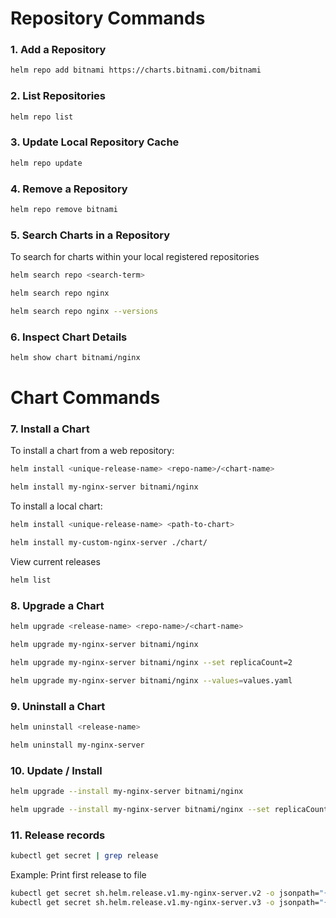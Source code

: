 # Repository Commands

### 1. Add a Repository

```bash
helm repo add bitnami https://charts.bitnami.com/bitnami
```

### 2. List Repositories

```bash
helm repo list
```

### 3. Update Local Repository Cache

```bash 
helm repo update
```

### 4. Remove a Repository

```bash
helm repo remove bitnami
```

### 5. Search Charts in a Repository

To search for charts within your local registered repositories

```bash
helm search repo <search-term>
```

```bash
helm search repo nginx
```

```bash
helm search repo nginx --versions
```

### 6. Inspect Chart Details

```bash
helm show chart bitnami/nginx
```

# Chart Commands

### 7. Install a Chart

To install a chart from a web repository:

```bash
helm install <unique-release-name> <repo-name>/<chart-name>
```

```bash 
helm install my-nginx-server bitnami/nginx
```

To install a local chart:

```bash
helm install <unique-release-name> <path-to-chart>
```

```bash 
helm install my-custom-nginx-server ./chart/
```

View current releases

```bash 
helm list
```

### 8. Upgrade a Chart

```bash
helm upgrade <release-name> <repo-name>/<chart-name>
```

```bash
helm upgrade my-nginx-server bitnami/nginx
```

```bash
helm upgrade my-nginx-server bitnami/nginx --set replicaCount=2
```

```bash
helm upgrade my-nginx-server bitnami/nginx --values=values.yaml
```

### 9. Uninstall a Chart

```bash
helm uninstall <release-name>
```

```bash
helm uninstall my-nginx-server
```

### 10. Update / Install

```bash
helm upgrade --install my-nginx-server bitnami/nginx
```

```bash
helm upgrade --install my-nginx-server bitnami/nginx --set replicaCount=4
```

### 11. Release records

```bash
kubectl get secret | grep release
```

Example: Print first release to file

```bash
kubectl get secret sh.helm.release.v1.my-nginx-server.v2 -o jsonpath="{.data.release}" | base64 --decode | base64 --decode | gzip -d > release2.json 
kubectl get secret sh.helm.release.v1.my-nginx-server.v3 -o jsonpath="{.data.release}" | base64 --decode | base64 --decode | gzip -d > release3.json 
```



